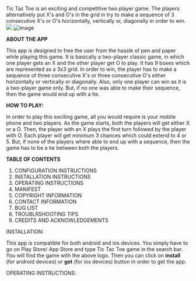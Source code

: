 Tic Tac Toe is an exciting and competitive two player game. The players alternatively put X&#39;s and O&#39;s in the grid in try to make a sequence of 3 consecutive X&#39;s or O&#39;s horizontally, vertically or, diagonally in order to win. ![](RackMultipart20210423-4-wa5yd2_html_4ffe2ecf2a521dc4.png)
![image](https://user-images.githubusercontent.com/83088348/115928674-8295de00-a454-11eb-803a-9447ee3a614f.png)

**ABOUT THE APP**

This app is designed to free the user from the hassle of pen and paper while playing this game. It is basically a two-player classic game, in which one player gets an X and the other player get O to play. It has 9 boxes which are represented as a 3x3 grid. In order to win, the player has to make a sequence of three consecutive X&#39;s or three consecutive O&#39;s either horizontally or vertically or diagonally. Also, only one player can win as it is a two-player game only. But, if no one was able to make their sequence, then the game would end up with a tie.

**HOW TO PLAY:**

In order to play this exciting game, all you would require is your mobile phone and two players. As the game starts, both the players will get either X or a O. Then, the player with an X plays the first turn followed by the player with O. Each player will get minimum 3 chances which could extend to 4 or 5. But, if none of the players where able to end up with a sequence, then the game has to be a tie between both the players.

**TABLE OF CONTENTS**

1. CONFIGURATION INSTRUCTIONS
2. INSTALLATION INSTRUCTIONS
3. OPERATING INSTRUCTIONS
4. MANIFEST
5. COPYRIGHT INFORMATION
6. CONTACT INFORMATION
7. BUG LIST
8. TROUBLRSHOOTING TIPS
9. CREDITS AND ACKNOWLEDGEMENTS

INSTALLATION:

This app is compatible for both android and ios devices. You simply have to go on Play Store/ App Store and type Tic Tac Toe game in the search bar. You will find the game with the above logo. Then you can click on **install** (for android devices) or **get** (for ios devices) button in order to get the app.

OPERATING INSTRUCTIONS:
